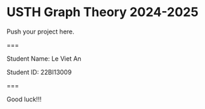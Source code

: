 # USTH Graph Theory 2024-2025

Push your project here.

===

Student Name: Le Viet An

Student ID: 22BI13009

===

Good luck!!!